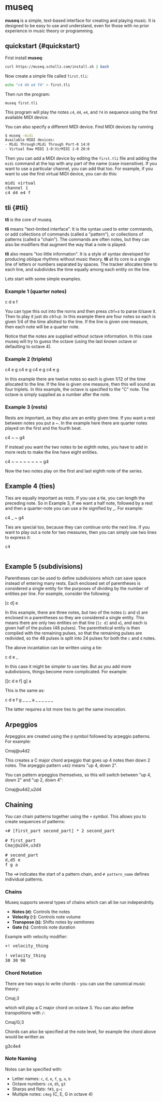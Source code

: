 # museq 

**museq** is a simple, text-based interface for creating and playing music. It is designed to be easy to use and understand, even for those with no prior experience in music theory or programming.


## quickstart {#quickstart}

First install **museq**:

```bash
curl https://museq.schollz.com/install.sh | bash
```

Now create a simple file called `first.tli`:

```bash
echo "c4 d4 e4 f4" > first.tli
```

Then run the program:

```
museq first.tli 
```

This program will play the notes `c4`, `d4`, `e4`, and `f4` in sequence using the first available MIDI device. 


You can also specify a different MIDI device. Find MIDI devices by running

```bash
$ museq -midi
Available MIDI devices:
- Midi Through:Midi Through Port-0 14:0
- Virtual Raw MIDI 1-0:VirMIDI 1-0 20:0
```

Then you can add a MIDI device by editing the `first.tli` file and adding the `midi` command at the top with any part of the name (case insensitive). If you want to use a particular channel, you can add that too. For example, if you want to use the first virtual MIDI device, you can do this:

<pre class="shiny box">
midi virtual
channel 1
c4 d4 e4 f
</pre>



## tli {#tli}

**tli** is the core of museq.

**tli** means "text-limited interface". It is the syntax used to enter commands, or add collections of commands (called a "pattern"), or collections of patterns (called a "chain"). The commands are often notes, but they can also be modifiers that augment the way that a note is played.

**tli** also means "too little information". It is a style of syntax developed for producing oblique rhythms without music theory. **tli** at its core is a single line of letters or numbers separated by spaces. The tracker allocates time to each line, and subdivides the time equally among each entity on the line.


Lets start with some simple examples.

<h3 class="h2under">Example 1 (quarter notes)</h3>
<p class="shiny">c d e f</p>

You can type this out into the norns and then press *ctrl*+*s* to parse it/save it. Then to play it just do *ctrl*+*p*. In this example there are four notes so each is given 1/4 of the time allotted to the line. If the line is given one measure, then each note will be a quarter note.

Notice that the notes are supplied without octave information. In this case museq will try to guess the octave (using the last known octave or defaulting to octave 4).


<h3 class="h2under">Example 2 (triplets)</h3>
<p class="shiny">c4 e g c4 e g c4 e g c4 e g</p>

In this example there are twelve notes so each is given 1/12 of the time allocated to the line. If the line is given one measure, then this will sound as four triplets. In this example, the octave is specified to the "C" note. The octave is simply supplied as a number after the note.


<h3 class="h2under">Example 3 (rests)</h3>

Rests are important, as they also are an entity given time. If you want a rest between notes you put a *~*. In the example here there are quarter notes played on the first and the fourth beat.

<p class="shiny">c4 ~ ~ g4</p>


If instead you want the two notes to be eighth notes, you have to add in more rests to make the line have eight entities.

<p class="shiny">c4 ~ ~ ~ ~ ~ ~ ~ ~ g4</p>

Now the two notes play on the first and last eighth note of the series.



<h2 class="h2under">Example 4 (ties)</h2>

Ties are equally important as rests. If you use a tie, you can length the preceding note. So in Example 3, if we want a half note, followed by a rest and then a quarter-note you can use a tie signified by *_*. For example:

<p class="shiny">c4 _ ~ g4</p>

Ties are special too, because they can continue onto the next line. If you want to play out a note for two measures, then you can simply use two lines to express it:


<pre class="shiny">c4
_
</pre>



<h2 class="h2under" id="subdivisions">Example 5 (subdivisions)</h2>

Parentheses can be used to define subdivisions which can save space instead of entering many rests. Each enclosed set of parentheses is considered a single entity for the purposes of dividing by the number of entities per line. For example, consider the following:

<p class="shiny">[c d] e</p>

In this example, there are three notes, but two of the notes (`c` and `d`) are enclosed in a parentheses so they are considered a single entity. This means there are only two entities on that line (`[c d]` and `e`), and each is given half of the pulses (48 pulses). The parenthetical entity is then compiled with the remaining pulses, so that the remaining pulses are redivided, so the 48 pulses is split into 24 pulses for both the `c` and `d` notes.

The above incantation can be written using a tie:

<p class="shiny">c d e _</p>

In this case it might be simpler to use ties. But as you add more subdivisions, things become more complicated. For example:


<p class="shiny">[[c d e f] g] a</p>

This is the same as:

<p class="shiny">c d e f  g _ _ _ a _ _ _ _ _ _ </p>

The latter requires a lot more ties to get the same invocation.


## Arpeggios

Arpeggios are created using the `@` symbol followed by arpeggio patterns. For example:

<p class="shiny">Cmaj@u4d2</p>

This creates a C major chord arpeggio that goes up 4 notes then down 2 notes. The arpeggio pattern `u4d2` means "up 4, down 2".

You can pattern arpeggios themselves, so this will switch between "up 4, down 2" and "up 2, down 4":

<p class="shiny">Cmaj@u4d2,u2d4</p>

## Chaining

You can chain patterns together using the `+` symbol. This allows you to create sequences of patterns:

<pre class="shiny">
+# [first_part second_part] * 2 second_part

# first_part
Cmaj@u2d4,u3d3

# second_part
d,d5 e
f g a
</pre>

The `+#` indicates the start of a pattern chain, and `# pattern_name` defines individual patterns.

### Chains

Museq supports several types of chains which can all be run independntly.

- **Notes (`#`)**: Controls the notes
- **Velocity (`!`)**: Controls note volume
- **Transpose (`$`)**: Shifts notes by semitones
- **Gate (`%`)**: Controls note duration

Example with velocity modifier:

<pre class="shiny">
+! velocity_thing

! velocity_thing
30 30 90
</pre>

### Chord Notation

There are two ways to write chords - you can use the canonical music theory:

<p class="shiny">Cmaj;3</p>

which will play a C major chord on octave 3. You can also define transpoitions with `/`:

<p class="shiny">Cmaj/G;3</p>

Chords can also be specified at the note level, for example the chord above would be written as

<p class="shiny">g3c4e4</p>

### Note Naming

Notes can be specified with:
- Letter names: `c`, `d`, `e`, `f`, `g`, `a`, `b`
- Octave numbers: `c4`, `d5`, `g3`
- Sharps and flats: `f#3`, `g♭c`
- Multiple notes: `c4eg` (C, E, G in octave 4)

